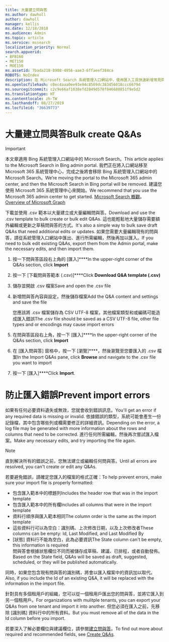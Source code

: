 ```yaml
---
title: 大量建立問與答
ms.author: dawholl
author: dawholl
manager: kellis
ms.date: 12/18/2018
ms.audience: Admin
ms.topic: article
ms.service: mssearch
localization_priority: Normal
search.appverid:
- BFB160
- MET150
- MOE150
ms.assetid: 7bada218-8908-4956-aae3-6ffaeef384ca
ROBOTS: NoIndex
description: 在 Microsoft Search 系統管理入口網站中，使用匯入工具快速新增常見問題的解答
ms.openlocfilehash: c0ec4aaa0ee93e94c8569dc383456018ccc6679d
ms.sourcegitcommit: c2c9e66af1038efd2849d578f846680851f9e5d2
ms.translationtype: HT
ms.contentlocale: zh-TW
ms.lasthandoff: 08/27/2019
ms.locfileid: "36639773"
---
```

# <a name="bulk-create-qas"></a><span data-ttu-id="669a1-103">大量建立問與答</span><span class="sxs-lookup"><span data-stu-id="669a1-103">Bulk create Q&As</span></span>

> [!IMPORTANT]
> <span data-ttu-id="669a1-104">本文章適用 Bing 系統管理入口網站中的 Microsoft Search。</span><span class="sxs-lookup"><span data-stu-id="669a1-104">This article applies to the Microsoft Search in Bing admin portal.</span></span> <span data-ttu-id="669a1-105">我們正在將入口網站移至 Microsoft 365 系統管理中心，完成之後將會移除 Bing 系統管理入口網站中的 Microsoft Search。</span><span class="sxs-lookup"><span data-stu-id="669a1-105">We’re moving the portal to the Microsoft 365 admin center, and then the Microsoft Search in Bing portal will be removed.</span></span> <span data-ttu-id="669a1-106">建議您使用 Microsoft 365 系統管理中心來開始。</span><span class="sxs-lookup"><span data-stu-id="669a1-106">We recommend that you use the Microsoft 365 admin center to get started.</span></span> <span data-ttu-id="669a1-107">[Microsoft Search 概觀](overview-microsoft-search.md)。</span><span class="sxs-lookup"><span data-stu-id="669a1-107">[Overview of Microsoft Graph](overview-microsoft-search.md)</span></span>
    
<span data-ttu-id="669a1-108">下載並使用 .csv 範本以大量建立或大量編輯問與答。</span><span class="sxs-lookup"><span data-stu-id="669a1-108">Download and use the .csv template to bulk create or bulk edit Q&As.</span></span> <span data-ttu-id="669a1-109">這也能輕鬆地大量儲存需要額外編輯或更新之草稿問與答的方式。</span><span class="sxs-lookup"><span data-stu-id="669a1-109">It's also a simple way to bulk save draft Q&As that need additional edits or updates.</span></span> <span data-ttu-id="669a1-110">如果您需要大量編輯現有的問與答，請從系統管理入口網站中匯出、進行所需編輯，然後再加以匯入。</span><span class="sxs-lookup"><span data-stu-id="669a1-110">If you need to bulk edit existing Q&As, export them from the Admin portal, make the necessary edits, and then import them.</span></span>
  
1. <span data-ttu-id="669a1-111">按一下問與答區段右上角的 [匯入]\*\*\*\*</span><span class="sxs-lookup"><span data-stu-id="669a1-111">In the upper-right corner of the Q&As section, click **Import**</span></span>
    
2. <span data-ttu-id="669a1-112">按一下 [下載問與答範本 (.csv)]\*\*\*\*</span><span class="sxs-lookup"><span data-stu-id="669a1-112">Click **Download Q&A template (.csv)**</span></span>
    
3. <span data-ttu-id="669a1-113">儲存並開啟 .csv 檔案</span><span class="sxs-lookup"><span data-stu-id="669a1-113">Save and open the .csv file</span></span>
    
4. <span data-ttu-id="669a1-114">新增問與答內容與設定，然後儲存檔案</span><span class="sxs-lookup"><span data-stu-id="669a1-114">Add the Q&A content and settings and save the file</span></span>

    <span data-ttu-id="669a1-115">您應該將 .csv 檔案儲存為 CSV UTF-8 檔案，其他檔案類型和或編碼可能造成匯入錯誤</span><span class="sxs-lookup"><span data-stu-id="669a1-115">The .csv file should be saved as a CSV UTF-8 file, other file types and or encodings may cause import errors</span></span>
    
5. <span data-ttu-id="669a1-116">在問與答區段右上角，按一下 [匯入]\*\*\*\*</span><span class="sxs-lookup"><span data-stu-id="669a1-116">In the upper-right corner of the Q&As section, click **Import**</span></span>
    
6. <span data-ttu-id="669a1-117">在 [匯入問與答] 窗格中，按一下 [瀏覽]\*\*\*\*，然後瀏覽至您要匯入的 .csv 檔案</span><span class="sxs-lookup"><span data-stu-id="669a1-117">In the Import Q&As pane, click **Browse** and navigate to the .csv file you want to import</span></span> 
    
7. <span data-ttu-id="669a1-118">按一下 [匯入]\*\*\*\*</span><span class="sxs-lookup"><span data-stu-id="669a1-118">Click **Import**.</span></span>

# <a name="prevent-import-errors"></a><span data-ttu-id="669a1-119">防止匯入錯誤</span><span class="sxs-lookup"><span data-stu-id="669a1-119">Prevent import errors</span></span>      
<span data-ttu-id="669a1-120">如果有任何必要資料遺失或無效，您就會收到錯誤訊息。</span><span class="sxs-lookup"><span data-stu-id="669a1-120">You'll get an error if any required data is missing or invalid.</span></span> <span data-ttu-id="669a1-121">依據錯誤的類型，系統可能會產生一份記錄檔，其中包含哪些列或欄需要修正的詳細資訊。</span><span class="sxs-lookup"><span data-stu-id="669a1-121">Depending on the error, a log file may be generated with more information about the rows and columns that need to be corrected.</span></span> <span data-ttu-id="669a1-122">進行任何所需編輯，然後再次嘗試匯入檔案。</span><span class="sxs-lookup"><span data-stu-id="669a1-122">Make any necessary edits, and try importing the file again.</span></span>

> [!NOTE]
> <span data-ttu-id="669a1-123">直到解決所有的錯誤之前，您無法建立或編輯任何問與答。</span><span class="sxs-lookup"><span data-stu-id="669a1-123">Until all errors are resolved, you can't create or edit any Q&As.</span></span> 

<span data-ttu-id="669a1-124">若要避免錯誤，請確定您匯入的檔案的格式正確：</span><span class="sxs-lookup"><span data-stu-id="669a1-124">To help prevent errors, make sure your import file is properly formatted:</span></span>
- <span data-ttu-id="669a1-125">包含匯入範本中的標題列</span><span class="sxs-lookup"><span data-stu-id="669a1-125">Includes the header row that was in the import template</span></span>
- <span data-ttu-id="669a1-126">包含匯入範本中的所有欄</span><span class="sxs-lookup"><span data-stu-id="669a1-126">Includes all columns that were in the import template</span></span>
- <span data-ttu-id="669a1-127">資料行順序與匯入範本相同</span><span class="sxs-lookup"><span data-stu-id="669a1-127">The column order is the same as the import template</span></span>
- <span data-ttu-id="669a1-128">這些資料行可以為空白：識別碼、上次修改日期，以及上次修改者</span><span class="sxs-lookup"><span data-stu-id="669a1-128">These columns can be empty: Id, Last Modified, and Last Modified By</span></span>
- <span data-ttu-id="669a1-129">[狀態] 資料行不能為空白，此為必要資訊</span><span class="sxs-lookup"><span data-stu-id="669a1-129">The State column can't be empty, this information is required</span></span>  
<span data-ttu-id="669a1-130">問與答會根據狀態欄位不同而被儲存成草稿、建議、已排程，或者自動發佈。</span><span class="sxs-lookup"><span data-stu-id="669a1-130">Based on the State field, Q&As will be saved as draft, suggested, scheduled, or they will be published automatically.</span></span>

<span data-ttu-id="669a1-131">同時，如果您包含現有問與答的識別碼，將會以匯入檔案中的資訊加以取代。</span><span class="sxs-lookup"><span data-stu-id="669a1-131">Also, if you include the Id of an existing Q&A, it will be replaced with the information in the import file.</span></span>

<span data-ttu-id="669a1-132">針對具有多個租用戶的組織，您可以從一個租用戶匯出您的問與答，並將它匯入到另一個租用戶。</span><span class="sxs-lookup"><span data-stu-id="669a1-132">For organizations with mulitple tenants, you can export your Q&As from one tenant and import it into another.</span></span> <span data-ttu-id="669a1-133">但您必須在匯入之前，先移除 [識別碼] 資料行中的所有資料。</span><span class="sxs-lookup"><span data-stu-id="669a1-133">But you must remove all of the data in the Id column before you import.</span></span>

<span data-ttu-id="669a1-134">若要深入了解必要欄位與建議欄位，請參閱[建立問與答](create-qas.md)。</span><span class="sxs-lookup"><span data-stu-id="669a1-134">To find out more about required and recommended fields, see [Create Q&As](create-qas.md).</span></span>

  

